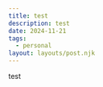 ```yaml
---
title: test
description: test
date: 2024-11-21
tags:
  - personal
layout: layouts/post.njk
---
```


test